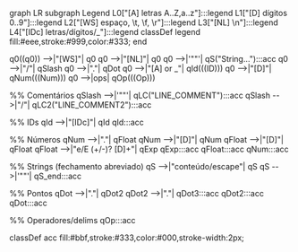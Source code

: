 graph LR
  subgraph Legend
    L0["[A] letras A..Z,a..z"]:::legend
    L1["[D] dígitos 0..9"]:::legend
    L2["[WS] espaço, \\t, \\f, \\r"]:::legend
    L3["[NL] \\n"]:::legend
    L4["[IDc] letras/dígitos/_"]:::legend
    classDef legend fill:#eee,stroke:#999,color:#333;
  end

  q0((q0)) -->|"[WS]"| q0
  q0 -->|"[NL]"| q0
  q0 -->|'""'| qS("String…"):::acc
  q0 -->|"/"| qSlash
  q0 -->|"."| qDot
  q0 -->|"[A] or _"| qId(((ID)))
  q0 -->|"[D]"| qNum(((Num)))
  q0 -->|ops| qOp(((Op)))

  %% Comentários
  qSlash -->|'""'| qLC("LINE_COMMENT"):::acc
  qSlash -->|"/"| qLC2("LINE_COMMENT2"):::acc

  %% IDs
  qId -->|"[IDc]"| qId
  qId:::acc

  %% Números
  qNum -->|"."| qFloat
  qNum -->|"[D]"| qNum
  qFloat -->|"[D]"| qFloat
  qFloat -->|"e/E (+/-)? [D]+"| qExp
  qExp:::acc
  qFloat:::acc
  qNum:::acc

  %% Strings (fechamento abreviado)
  qS -->|"conteúdo/escape"| qS
  qS -->|'""'| qS_end:::acc

  %% Pontos
  qDot -->|"."| qDot2
  qDot2 -->|"."| qDot3:::acc
  qDot2:::acc
  qDot:::acc

  %% Operadores/delims
  qOp:::acc

  classDef acc fill:#bbf,stroke:#333,color:#000,stroke-width:2px;
